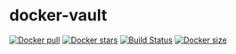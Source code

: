 # docker-vault
[![Docker pull](https://img.shields.io/docker/pulls/nouchka/vault)](https://hub.docker.com/r/nouchka/vault/)
[![Docker stars](https://img.shields.io/docker/stars/nouchka/vault)](https://hub.docker.com/r/nouchka/vault/)
[![Build Status](https://gitlab.com/japromis/docker-vault/badges/master/pipeline.svg)](https://gitlab.com/japromis/docker-vault/pipelines)
[![Docker size](https://img.shields.io/docker/image-size/nouchka/vault/latest)](https://hub.docker.com/r/nouchka/vault/)

